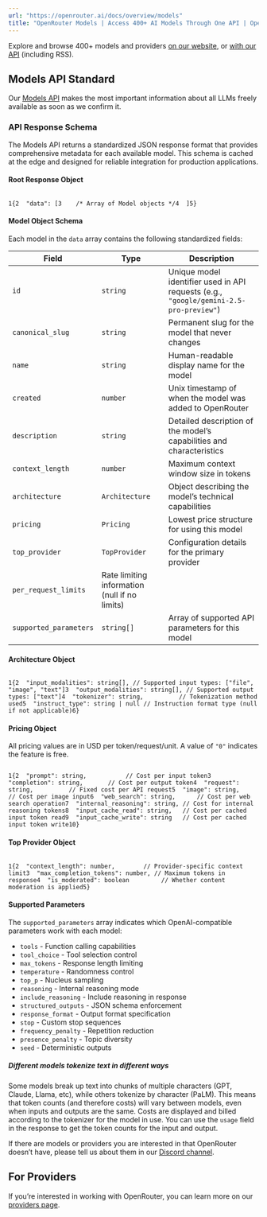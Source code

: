 ```yaml
---
url: "https://openrouter.ai/docs/overview/models"
title: "OpenRouter Models | Access 400+ AI Models Through One API | OpenRouter | Documentation"
---
```


Explore and browse 400+ models and providers [on our website](https://openrouter.ai/models), or [with our API](https://openrouter.ai/docs/api-reference/list-available-models) (including RSS).

## Models API Standard

Our [Models API](https://openrouter.ai/docs/api-reference/list-available-models) makes the most important information about all LLMs freely available as soon as we confirm it.

### API Response Schema

The Models API returns a standardized JSON response format that provides comprehensive metadata for each available model. This schema is cached at the edge and designed for reliable integration for production applications.

#### Root Response Object

```code-block text-sm

1{2  "data": [3    /* Array of Model objects */4  ]5}
```

#### Model Object Schema

Each model in the `data` array contains the following standardized fields:

| Field | Type | Description |
| --- | --- | --- |
| `id` | `string` | Unique model identifier used in API requests (e.g., `"google/gemini-2.5-pro-preview"`) |
| `canonical_slug` | `string` | Permanent slug for the model that never changes |
| `name` | `string` | Human-readable display name for the model |
| `created` | `number` | Unix timestamp of when the model was added to OpenRouter |
| `description` | `string` | Detailed description of the model’s capabilities and characteristics |
| `context_length` | `number` | Maximum context window size in tokens |
| `architecture` | `Architecture` | Object describing the model’s technical capabilities |
| `pricing` | `Pricing` | Lowest price structure for using this model |
| `top_provider` | `TopProvider` | Configuration details for the primary provider |
| `per_request_limits` | Rate limiting information (null if no limits) |  |
| `supported_parameters` | `string[]` | Array of supported API parameters for this model |

#### Architecture Object

```code-block text-sm

1{2  "input_modalities": string[], // Supported input types: ["file", "image", "text"]3  "output_modalities": string[], // Supported output types: ["text"]4  "tokenizer": string,          // Tokenization method used5  "instruct_type": string | null // Instruction format type (null if not applicable)6}
```

#### Pricing Object

All pricing values are in USD per token/request/unit. A value of `"0"` indicates the feature is free.

```code-block text-sm

1{2  "prompt": string,           // Cost per input token3  "completion": string,       // Cost per output token4  "request": string,          // Fixed cost per API request5  "image": string,           // Cost per image input6  "web_search": string,      // Cost per web search operation7  "internal_reasoning": string, // Cost for internal reasoning tokens8  "input_cache_read": string,   // Cost per cached input token read9  "input_cache_write": string   // Cost per cached input token write10}
```

#### Top Provider Object

```code-block text-sm

1{2  "context_length": number,        // Provider-specific context limit3  "max_completion_tokens": number, // Maximum tokens in response4  "is_moderated": boolean         // Whether content moderation is applied5}
```

#### Supported Parameters

The `supported_parameters` array indicates which OpenAI-compatible parameters work with each model:

- `tools` \- Function calling capabilities
- `tool_choice` \- Tool selection control
- `max_tokens` \- Response length limiting
- `temperature` \- Randomness control
- `top_p` \- Nucleus sampling
- `reasoning` \- Internal reasoning mode
- `include_reasoning` \- Include reasoning in response
- `structured_outputs` \- JSON schema enforcement
- `response_format` \- Output format specification
- `stop` \- Custom stop sequences
- `frequency_penalty` \- Repetition reduction
- `presence_penalty` \- Topic diversity
- `seed` \- Deterministic outputs

##### Different models tokenize text in different ways

Some models break up text into chunks of multiple characters (GPT, Claude,
Llama, etc), while others tokenize by character (PaLM). This means that token
counts (and therefore costs) will vary between models, even when inputs and
outputs are the same. Costs are displayed and billed according to the
tokenizer for the model in use. You can use the `usage` field in the response
to get the token counts for the input and output.

If there are models or providers you are interested in that OpenRouter doesn’t have, please tell us about them in our [Discord channel](https://openrouter.ai/discord).

## For Providers

If you’re interested in working with OpenRouter, you can learn more on our [providers page](https://openrouter.ai/docs/use-cases/for-providers).